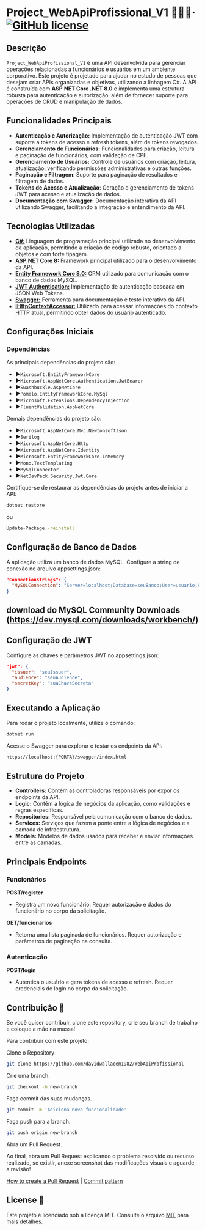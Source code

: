 # Project_WebApiProfissional_V1  🚀👩‍💻&middot; [![GitHub license](https://img.shields.io/badge/license-MIT-blue.svg)](https://github.com/facebook/react/blob/main/LICENSE)

## Descrição

`Project_WebApiProfissional_V1` é uma API desenvolvida para gerenciar operações relacionadas a funcionários e usuários em um ambiente corporativo. Este projeto é projetado para ajudar no estudo de pessoas que desejam criar APIs organizadas e objetivas, utilizando a linhagem C#.
A API é construída com **ASP.NET Core .NET 8.0** e implementa uma estrutura robusta para autenticação e autorização, além de fornecer suporte para operações de CRUD e manipulação de dados.

## Funcionalidades Principais

- **Autenticação e Autorização:** Implementação de autenticação JWT com suporte a tokens de acesso e refresh tokens, além de tokens revogados.
- **Gerenciamento de Funcionários:** Funcionalidades para criação, leitura e paginação de funcionários, com validação de CPF.
- **Gerenciamento de Usuários:** Controle de usuários com criação, leitura, atualização, verificando permissões administrativas e outras funções.
- **Paginação e Filtragem**: Suporte para paginação de resultados e filtragem de dados.
- **Tokens de Acesso e Atualização**: Geração e gerenciamento de tokens JWT para acesso e atualização de dados.
- **Documentação com Swagger:** Documentação interativa da API utilizando Swagger, facilitando a integração e entendimento da API.

## Tecnologias Utilizadas

- [**C#:**](https://learn.microsoft.com/en-us/dotnet/csharp/) Linguagem de programação principal utilizada no desenvolvimento da aplicação, permitindo a criação de código robusto, orientado a objetos e com forte tipagem.
- [**ASP.NET Core 8:**](https://learn.microsoft.com/en-us/aspnet/core/?view=aspnetcore-8.0) Framework principal utilizado para o desenvolvimento da API.
- [**Entity Framework Core 8.0:**](https://learn.microsoft.com/en-us/ef/) ORM utilizado para comunicação com o banco de dados MySQL.
- [**JWT Authentication:**](https://jwt.io/) Implementação de autenticação baseada em JSON Web Tokens.
- [**Swagger:**](https://swagger.io/) Ferramenta para documentação e teste interativo da API.
- [**IHttpContextAccessor:**](https://learn.microsoft.com/en-us/dotnet/api/microsoft.aspnetcore.http.ihttpcontextaccessor) Utilizado para acessar informações do contexto HTTP atual, permitindo obter dados do usuário autenticado.

## Configurações Iniciais

### Dependências

As principais dependências do projeto são:

- :arrow_forward:`Microsoft.EntityFrameworkCore`
- :arrow_forward:`Microsoft.AspNetCore.Authentication.JwtBearer`
- :arrow_forward:`Swashbuckle.AspNetCore`
- :arrow_forward:`Pomelo.EntityFrameworkCore.MySql`
- :arrow_forward:`Microsoft.Extensions.DependencyInjection`
- :arrow_forward:`FluentValidation.AspNetCore`

Demais dependências do projeto são:

- :arrow_forward:`Microsoft.AspNetCore.Mvc.NewtonsoftJson`
- :arrow_forward:`Serilog`
- :arrow_forward:`Microsoft.AspNetCore.Http`
- :arrow_forward:`Microsoft.AspNetCore.Identity`
- :arrow_forward:`Microsoft.EntityFrameworkCore.InMemory`
- :arrow_forward:`Mono.TextTemplating`
- :arrow_forward:`MySqlConnector`
- :arrow_forward:`NetDevPack.Security.Jwt.Core`
  
Certifique-se de restaurar as dependências do projeto antes de iniciar a API:

```bash
dotnet restore
```
ou

```bash
Update-Package -reinstall
```

## Configuração de Banco de Dados

A aplicação utiliza um banco de dados MySQL. Configure a string de conexão no arquivo appsettings.json:
```json
"ConnectionStrings": {
  "MySQLConnection": "Server=localhost;Database=seuBanco;User=usuario;Password=suaSenha;"
}
```
## download do MySQL Community Downloads  (https://dev.mysql.com/downloads/workbench/)

## Configuração de JWT

Configure as chaves e parâmetros JWT no appsettings.json:
```json
"jwt": {
  "issuer": "seuIssuer",
  "audience": "seuAudience",
  "secretKey": "suaChaveSecreta"
}
```

## Executando a Aplicação
Para rodar o projeto localmente, utilize o comando:
```bash
dotnet run
```

Acesse o Swagger para explorar e testar os endpoints da API:
```bash
https://localhost:{PORTA}/swagger/index.html
```

## Estrutura do Projeto
- **Controllers:** Contém as controladoras responsáveis por expor os endpoints da API.
- **Logic:** Contém a lógica de negócios da aplicação, como validações e regras específicas.
- **Repositories:** Responsável pela comunicação com o banco de dados.
- **Services:** Serviços que fazem a ponte entre a lógica de negócios e a camada de infraestrutura.
- **Models:** Modelos de dados usados para receber e enviar informações entre as camadas.

## Principais Endpoints

### Funcionários

**POST/register**
- Registra um novo funcionário. Requer autorização e dados do funcionário no corpo da solicitação.

**GET/funcionarios**
- Retorna uma lista paginada de funcionários. Requer autorização e parâmetros de paginação na consulta.

### Autenticação

**POST/login**
- Autentica o usuário e gera tokens de acesso e refresh. Requer credenciais de login no corpo da solicitação.

<h2 id="contribute">Contribuição 🚀</h2>

Se você quiser contribuir, clone este repository, crie seu branch de trabalho e coloque a mão na massa!

Para contribuir com este projeto:

Clone o Repository
```bash
git clone https://github.com/davidwallacem1982/WebApiProfissional
```
Crie uma branch.
```bash
git checkout -b new-branch
```
Faça commit das suas mudanças.
```bash
git commit -m 'Adiciona nova funcionalidade'
```
Faça push para a branch.
```bash
git push origin new-branch
```
Abra um Pull Request.

Ao final, abra um Pull Request explicando o problema resolvido ou recurso realizado, se existir, anexe screenshot das modificações visuais e aguarde a revisão!

[How to create a Pull Request](https://www.atlassian.com/br/git/tutorials/making-a-pull-request) |
[Commit pattern](https://gist.github.com/joshbuchea/6f47e86d2510bce28f8e7f42ae84c716)

<h2 id="license">License 📃 </h2>

Este projeto é licenciado sob a licença MIT. Consulte o arquivo [MIT](./LICENSE) para mais detalhes.
